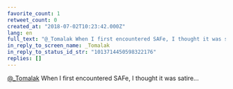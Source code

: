 ```yaml
---
favorite_count: 1
retweet_count: 0
created_at: "2018-07-02T10:23:42.000Z"
lang: en
full_text: "@_Tomalak When I first encountered SAFe, I thought it was satire..."
in_reply_to_screen_name: _Tomalak
in_reply_to_status_id_str: "1013714450598322176"
replies: []
---
```


[@\_Tomalak](https://twitter.com/_Tomalak) When I first encountered SAFe, I
thought it was satire...
